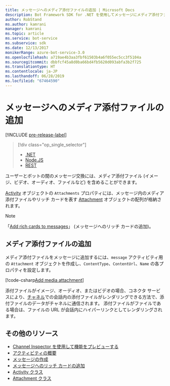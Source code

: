 ```yaml
---
title: メッセージへのメディア添付ファイルの追加 | Microsoft Docs
description: Bot Framework SDK for .NET を使用してメッセージにメディア添付ファイルを追加する方法について説明します。
author: RobStand
ms.author: kamrani
manager: kamrani
ms.topic: article
ms.service: bot-service
ms.subservice: sdk
ms.date: 12/13/2017
monikerRange: azure-bot-service-3.0
ms.openlocfilehash: a719ae4b3aa3fbf61503b4a6f055ec5cc3f5104a
ms.sourcegitcommit: dbbfcf45a8d0ba66bd4fb5620d093abfa3b2f725
ms.translationtype: HT
ms.contentlocale: ja-JP
ms.lasthandoff: 06/28/2019
ms.locfileid: "67464590"
---
```

# <a name="add-media-attachments-to-messages"></a>メッセージへのメディア添付ファイルの追加

[!INCLUDE [pre-release-label](../includes/pre-release-label-v3.md)]

> [!div class="op_single_selector"]
> - [.NET](../dotnet/bot-builder-dotnet-add-media-attachments.md)
> - [Node.JS](../nodejs/bot-builder-nodejs-send-receive-attachments.md)
> - [REST](../rest-api/bot-framework-rest-connector-add-media-attachments.md)

ユーザーとボットの間のメッセージ交換には、メディア添付ファイル (イメージ、ビデオ、オーディオ、ファイルなど) を含めることができます。 

<a href="https://docs.botframework.com/csharp/builder/sdkreference/dc/d2f/class_microsoft_1_1_bot_1_1_connector_1_1_activity.html" target="_blank">Activity</a> オブジェクトの `Attachments` プロパティには、メッセージ内のメディア添付ファイルやリッチ カードを表す <a href="https://docs.microsoft.com/dotnet/api/microsoft.bot.connector.attachments?view=botconnector-3.12.2.4" target="_blank">Attachment</a> オブジェクトの配列が格納されます。 

> [!NOTE]
> 「[Add rich cards to messages](bot-builder-dotnet-add-rich-card-attachments.md)」 (メッセージへのリッチ カードの追加)。

## <a name="add-a-media-attachment"></a>メディア添付ファイルの追加  

メディア添付ファイルをメッセージに追加するには、`message` アクティビティ用の `Attachment` オブジェクトを作成し、`ContentType`、`ContentUrl`、`Name` の各プロパティを設定します。 

[!code-csharp[Add media attachment](../includes/code/dotnet-add-attachments.cs#addMediaAttachment)]

添付ファイルがイメージ、オーディオ、またはビデオの場合、コネクタ サービスにより、[チャネル](bot-builder-dotnet-channeldata.md)での会話内の添付ファイルがレンダリングできる方法で、添付ファイルのデータがチャネルに通信されます。 添付ファイルがファイルである場合は、ファイルの URL が会話内にハイパーリンクとしてレンダリングされます。

## <a name="additional-resources"></a>その他のリソース

- [Channel Inspector を使用して機能をプレビューする][inspector]
- [アクティビティの概要](bot-builder-dotnet-activities.md)
- [メッセージの作成](bot-builder-dotnet-create-messages.md)
- [メッセージへのリッチ カードの追加](bot-builder-dotnet-add-rich-card-attachments.md)
- <a href="https://docs.botframework.com/csharp/builder/sdkreference/dc/d2f/class_microsoft_1_1_bot_1_1_connector_1_1_activity.html" target="_blank">Activity クラス</a>
- <a href="https://docs.microsoft.com/dotnet/api/microsoft.bot.connector.attachments?view=botconnector-3.12.2.4" target="_blank">Attachment クラス</a>

[inspector]: ../bot-service-channel-inspector.md


